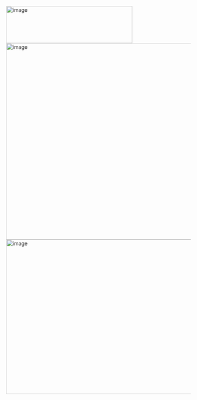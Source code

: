 <img width="344" height="101" alt="image" src="https://github.com/user-attachments/assets/562822a4-6633-432b-9368-d5cf54197cbe" />

<img width="855" height="535" alt="image" src="https://github.com/user-attachments/assets/c98b41b1-6e16-478f-8280-84994f6b52d0" />

<img width="849" height="421" alt="image" src="https://github.com/user-attachments/assets/065ca9b6-f3d2-474f-889d-ae4361edf19c" />
